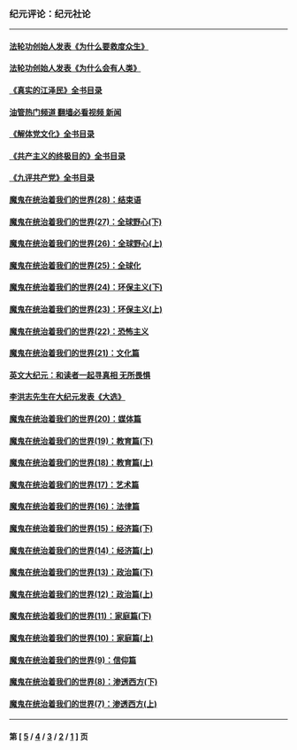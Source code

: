 ### 纪元评论：纪元社论
---
#### [法轮功创始人发表《为什么要救度众生》](../../pages/nsc422/n13975246.md?08160330) 
#### [法轮功创始人发表《为什么会有人类》](../../pages/nsc422/n13912117.md?08160330) 
#### [《真实的江泽民》全书目录](../../pages/nsc422/n13721399.md?08160330) 
#### [油管热门频道 翻墙必看视频 新闻](ok?08160330)
#### [《解体党文化》全书目录](../../pages/nsc422/n13721157.md?08160330) 
#### [《共产主义的终极目的》全书目录](../../pages/nsc422/n13721048.md?08160330) 
#### [《九评共产党》全书目录](../../pages/nsc422/n13708085.md?08160330) 
#### [魔鬼在统治着我们的世界(28)：结束语](../../pages/nsc422/n10936246.md?08160330) 
#### [魔鬼在统治着我们的世界(27)：全球野心(下)](../../pages/nsc422/n10928319.md?08160330) 
#### [魔鬼在统治着我们的世界(26)：全球野心(上)](../../pages/nsc422/n10900318.md?08160330) 
#### [魔鬼在统治着我们的世界(25)：全球化](../../pages/nsc422/n10788205.md?08160330) 
#### [魔鬼在统治着我们的世界(24)：环保主义(下)](../../pages/nsc422/n10695307.md?08160330) 
#### [魔鬼在统治着我们的世界(23)：环保主义(上)](../../pages/nsc422/n10688613.md?08160330) 
#### [魔鬼在统治着我们的世界(22)：恐怖主义](../../pages/nsc422/n10614727.md?08160330) 
#### [魔鬼在统治着我们的世界(21)：文化篇](../../pages/nsc422/n10597706.md?08160330) 
#### [英文大纪元：和读者一起寻真相 无所畏惧](../../pages/nsc422/n12542027.md?08160330) 
#### [李洪志先生在大纪元发表《大选》](../../pages/nsc422/n12534746.md?08160330) 
#### [魔鬼在统治着我们的世界(20)：媒体篇](../../pages/nsc422/n10586579.md?08160330) 
#### [魔鬼在统治着我们的世界(19)：教育篇(下)](../../pages/nsc422/n10564808.md?08160330) 
#### [魔鬼在统治着我们的世界(18)：教育篇(上)](../../pages/nsc422/n10526970.md?08160330) 
#### [魔鬼在统治着我们的世界(17)：艺术篇](../../pages/nsc422/n10499093.md?08160330) 
#### [魔鬼在统治着我们的世界(16)：法律篇](../../pages/nsc422/n10485969.md?08160330) 
#### [魔鬼在统治着我们的世界(15)：经济篇(下)](../../pages/nsc422/n10469975.md?08160330) 
#### [魔鬼在统治着我们的世界(14)：经济篇(上)](../../pages/nsc422/n10457370.md?08160330) 
#### [魔鬼在统治着我们的世界(13)：政治篇(下)](../../pages/nsc422/n10448270.md?08160330) 
#### [魔鬼在统治着我们的世界(12)：政治篇(上)](../../pages/nsc422/n10444576.md?08160330) 
#### [魔鬼在统治着我们的世界(11)：家庭篇(下)](../../pages/nsc422/n10440961.md?08160330) 
#### [魔鬼在统治着我们的世界(10)：家庭篇(上)](../../pages/nsc422/n10435448.md?08160330) 
#### [魔鬼在统治着我们的世界(9)：信仰篇](../../pages/nsc422/n10432159.md?08160330) 
#### [魔鬼在统治着我们的世界(8)：渗透西方(下)](../../pages/nsc422/n10429603.md?08160330) 
#### [魔鬼在统治着我们的世界(7)：渗透西方(上)](../../pages/nsc422/n10426013.md?08160330) 

---
#### 第 [ [5](./5.md?08160330) / [4](./4.md?08160330) / [3](./3.md?08160330) / [2](./2.md?08160330) / [1](./1.md?08160330) ] 页

